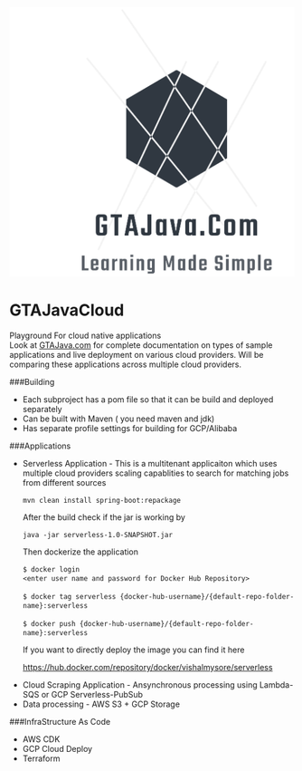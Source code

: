![image info](logo_transparent.png)
# GTAJavaCloud
Playground For cloud native applications  
Look at [GTAJava.com](https://gtajava.com) for complete documentation on types of sample applications and live deployment on various cloud providers. Will be comparing these applications across multiple cloud providers.

###Building

<ul><li>Each subproject has a pom file so that it can be build and deployed separately 
<li>Can be built with Maven ( you need maven and jdk)
<li>Has separate profile settings for building for GCP/Alibaba
</ul>

###Applications
<ul><li>
Serverless Application - This is a multitenant applicaiton which uses multiple cloud providers scaling capablities to search for matching jobs from different sources

```
mvn clean install spring-boot:repackage
```

After the build check if the jar is working by 

```
java -jar serverless-1.0-SNAPSHOT.jar
```

Then dockerize the application

```
$ docker login
<enter user name and password for Docker Hub Repository>

$ docker tag serverless {docker-hub-username}/{default-repo-folder-name}:serverless

$ docker push {docker-hub-username}/{default-repo-folder-name}:serverless
```

If you want to directly deploy the image you can find it here 

https://hub.docker.com/repository/docker/vishalmysore/serverless
</li>
<li>
 Cloud Scraping Application - Ansynchronous processing using Lambda-SQS or GCP Serverless-PubSub
<li>
Data processing - AWS S3 + GCP Storage
</ul>




###InfraStructure As Code
<ul><li> AWS CDK
<li> GCP Cloud Deploy
<li> Terraform


